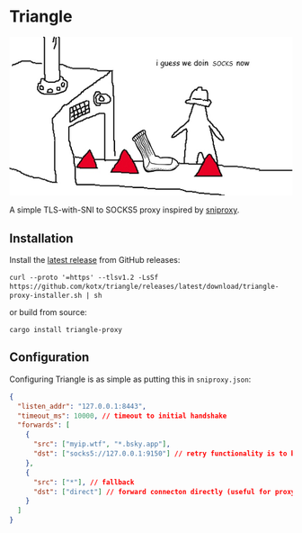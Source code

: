 # Triangle

![i guess we doin socks now](triangle.jpg)

A simple TLS-with-SNI to SOCKS5 proxy inspired by [sniproxy](https://github.com/ameshkov/sniproxy).

## Installation

Install the [latest release](/releases/latest) from GitHub releases:

```
curl --proto '=https' --tlsv1.2 -LsSf https://github.com/kotx/triangle/releases/latest/download/triangle-proxy-installer.sh | sh
```

or build from source:

```
cargo install triangle-proxy
```

## Configuration

Configuring Triangle is as simple as putting this in `sniproxy.json`:

```json
{
  "listen_addr": "127.0.0.1:8443",
  "timeout_ms": 10000, // timeout to initial handshake
  "forwards": [
    {
      "src": ["myip.wtf", "*.bsky.app"],
      "dst": ["socks5://127.0.0.1:9150"] // retry functionality is to be implemented
    },
    {
      "src": ["*"], // fallback
      "dst": ["direct"] // forward connecton directly (useful for proxy servers)
    }
  ]
}
```
